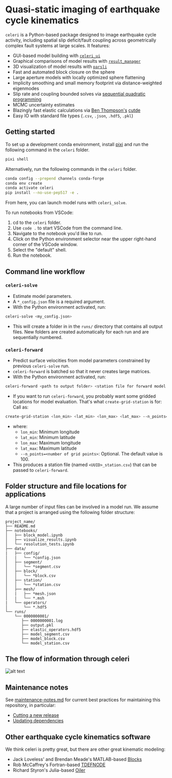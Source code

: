 # Quasi-static imaging of earthquake cycle kinematics

`celeri` is a Python-based package designed to image earthquake cycle activity, including spatial slip deficit/fault coupling across geometrically complex fault systems at large scales. It features:

- GUI-based model building with [`celeri_ui`](https://brendanjmeade.github.io/celeri_ui/)
- Graphical comparisons of model results with [`result_manager`](https://github.com/brendanjmeade/result_manager)
- 3D visualization of model results with [`parsli`](https://github.com/brendanjmeade/parsli)
- Fast and automated block closure on the sphere
- Large aperture models with locally optimized sphere flattening
- Implicity smoothing and small memory footprint via distance-weighted eigenmodes
- Slip rate and coupling bounded solves via [sequential quadratic programming](https://agupubs.onlinelibrary.wiley.com/doi/10.1029/2025EA004229)
- MCMC uncertainty estimates
- Blazingly fast elastic calculations via [Ben Thompson's](https://github.com/tbenthompson) [cutde](https://github.com/tbenthompson/cutde)
- Easy IO with standard file types (`.csv`, `.json`, `.hdf5`, `.pkl`)

## Getting started

To set up a development conda environment, install [pixi](https://pixi.sh/) and run the following command in the `celeri` folder.

```bash
pixi shell
```

Alternatively, run the following commands in the `celeri` folder.

```bash
conda config --prepend channels conda-forge
conda env create
conda activate celeri
pip install --no-use-pep517 -e .
```

From here, you can launch model runs with `celeri_solve`.

To run notebooks from VSCode:

1. cd to the `celeri` folder.
2. Use  `code .` to start VSCode from the command line.
3. Navigate to the notebook you'd like to run.
4. Click on the Python environment selector near the upper right-hand corner of the VSCode window.
5. Select the "default" shell.
6. Run the notebook.

## Command line workflow

### `celeri-solve`

- Estimate model parameters.
- A `*_config.json` file is a required argument.
- With the Python environment activated, run:

```bash
celeri-solve <my_config.json>
```

- This will create a folder in in the `runs/` directory that contains all output files.  New folders are created automatically for each run and are sequentially numbered.

### `celeri-forward`

- Predict surface velocities from model parameters constrained by previous `celeri-solve` run.
- `celeri-forward` is batched so that it never creates large matrices.
- With the Python environment activated, run:

```bash
celeri-forward <path to output folder> <station file for forward model predictions>
```

- If you want to run `celeri-forward`, you probably want some gridded locations for model evaluation. That's what `create-grid-station` is for: Call as:

```bash
create-grid-station <lon_min> <lat_min> <lon_max> <lat_max> --n_points=<number of grid points>
```

- where:
  - `lon_min`: Minimum longitude
  - `lat_min`: Minimum latitude
  - `lon_max`: Maximum longitude
  - `lat_max`: Maximum latitude
  - `--n_points=<number of grid points>`: Optional. The default value is 100.
- This produces a station file (named `<UUID>_station.csv`) that can be passed to `celeri-forward`.

## Folder structure and file locations for applications

A large number of input files can be involved in a model run.  We assume that a project is arranged using the following folder structure:

```text
project_name/
├── README.md
├── notebooks/
│   ├── block_model.ipynb
│   ├── visualize_results.ipynb
│   └── resolution_tests.ipynb
├── data/
|   ├── config/
│   |   └── *config.json
│   ├── segment/
│   │   └── *segment.csv
│   ├── block/
│   │   └── *block.csv
│   ├── station/
│   │   └── *station.csv
│   ├── mesh/
│   |   ├── *mesh.json
│   |   └── *.msh
|   └── operators/
│       └── *.hdf5
└── runs/
    └── 0000000001/
       ├── 0000000001.log
       ├── output.pkl
       ├── elastic_operators.hdf5
       ├── model_segment.csv
       ├── model_block.csv
       └── model_station.csv
```

## The flow of information through celeri

![alt text](https://github.com/user-attachments/assets/d9762dce-eb82-4236-87be-d2b76e2516a4)

## Maintenance notes

See [maintenance-notes.md](maintenance-notes.md) for current best practices for maintaining this repository, in particular:

- [Cutting a new release](maintenance-notes.md#cutting-a-new-release)
- [Updating dependencies](maintenance-notes.md#updating-dependencies)

## Other earthquake cycle kinematics software

We think celeri is pretty great, but there are other great kinematic modeling:

- Jack Loveless' and Brendan Meade's MATLAB-based [Blocks](https://github.com/jploveless/Blocks)
- Rob McCaffrey's Fortran-based [TDEFNODE](https://robmccaffrey.github.io/TDEFNODE/TDEFNODE.html)
- Richard Styron's Julia-based [Oiler](https://github.com/cossatot/Oiler)
